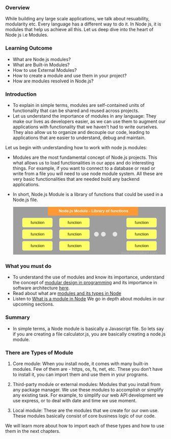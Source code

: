 ### Overview
While building any large scale applications, we talk about resuability, modularity etc. Every language has a different way to do it. In Node js, it is modules that help us achieve all this. Let us deep dive into the heart of Node js i.e Modules.

### Learning Outcome
- What are Node.js modules?
- What are Built-in Modules?
- How to use External Modules?
- How to create a module and use them in your project?
- How are modules resolved in Node.js?

### Introduction
- To explain in simple terms, modules are self-contained units of functionality that can be shared and reused across projects. 
- Let us understand the importance of modules in any language: They make our lives as developers easier, as we can use them to augment our applications with functionality that we haven’t had to write ourselves. They also allow us to organize and decouple our code, leading to applications that are easier to understand, debug and maintain. 

Let us begin with understanding how to work with node js modules:
- Modules are the most fundamental concept of Node.js projects. This what allows us to load functionalities in our apps and do interesting things. For example, if you want to connect to a database or read or write from a file you will need to use node module system. All these are very basic functionalities that are needed build any backend applications.
- In short, Node.js Module is a library of functions that could be used in a Node.js file.

     ![](./images/nodejs-module.png)

### What you must do
- To understand the use of modules and know its importance, understand the concept of [modular design in programming](https://www.youtube.com/watch?v=j_XyeWg_3EE&t=317s) and its importance in software architecture [here](https://www.coursera.org/lecture/software-processes/software-design-modularity-xH6BK).
- Read about what are [modules and its types in Node](https://www.tutorialkart.com/nodejs/nodejs-modules/)
- Listen to [What is a module in Node](https://www.youtube.com/watch?v=9Amxzvq5LY8&list=PLTjRvDozrdlydy3uUBWZlLUTNpJSGGCEm&index=8&t=0s)
We go in depth about modules in our upcoming sections.


### Summary
- In simple terms, a Node module is basically a Javascript file. So lets say if you are creating a file calculator.js, you are basically creating a node.js module. 

### There are Types of Module

1. Core module: When you install node, it comes with many built-in modules. Few of them are - https, os, fs, net, etc.
These you don’t have to install it, you can import them and use them in your programs. 

2. Third-party module or external modules: Modules that you install from any package manager. We use these modules to accomplish or simplify any existing task. For example, to simplify our web API development we use express, or to deal with date and time we use moment.

3. Local module: These are the modules that we create for our own use. These modules basically consist of core business logic of our code.

We will learn more about how to import each of these types and how to use them in the next chapters.

